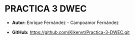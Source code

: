 # PRACTICA 3 DWEC
- **Autor:** Enrique Fernández - Campoamor Fernández

- **GitHub:** https://github.com/Kikenvt/Practica-3-DWEC.git